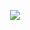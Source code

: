 <div>
<h1></h1>
<br />

<p align="center">
  <img src="http://25.media.tumblr.com/tumblr_m3k6ywvDGy1qahnz9o1_500.gif" />
</p>
</div>
